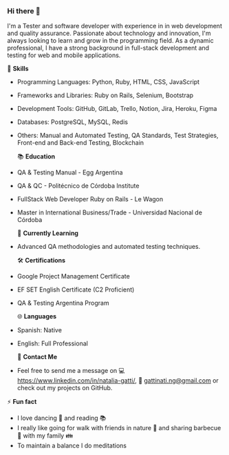 ### Hi there 👋


I'm a Tester and software developer with experience in in web development and quality assurance. Passionate about technology and innovation, I'm always looking to learn and grow in the programming field. As a dynamic professional, I have a strong background in full-stack development and testing for web and mobile applications. 
<!--
- Languages and Tools:
![image](https://user-images.githubusercontent.com/65079282/112249054-d8991b00-8c35-11eb-9a57-045382091599.png)
![image](https://user-images.githubusercontent.com/65079282/112249073-e189ec80-8c35-11eb-9a5e-e729f8e66225.png)
![image](https://user-images.githubusercontent.com/65079282/112249087-e9499100-8c35-11eb-8f7c-bf43eb800a43.png)
![image](https://user-images.githubusercontent.com/65079282/112249098-ee0e4500-8c35-11eb-9d10-3bc7ece6d914.png)
![image](https://user-images.githubusercontent.com/65079282/112249114-f5355300-8c35-11eb-82b1-b618b611d322.png)
![image](https://user-images.githubusercontent.com/65079282/112249126-fa929d80-8c35-11eb-8bcb-5a046138728f.png)
![image](https://user-images.githubusercontent.com/65079282/112249177-139b4e80-8c36-11eb-98cc-23adbf78a5d1.png)
![image](https://user-images.githubusercontent.com/65079282/112249354-6117bb80-8c36-11eb-91f2-b2f45f169787.png)
-->
  🚀 **Skills**
- Programming Languages: Python, Ruby, HTML, CSS, JavaScript
- Frameworks and Libraries: Ruby on Rails, Selenium, Bootstrap
- Development Tools: GitHub, GitLab, Trello, Notion, Jira, Heroku, Figma
- Databases: PostgreSQL, MySQL, Redis
- Others: Manual and Automated Testing, QA Standards, Test Strategies, Front-end and Back-end Testing, Blockchain

  📚 **Education**
- QA & Testing Manual - Egg Argentina
- QA & QC - Politécnico de Córdoba Institute
- FullStack Web Developer Ruby on Rails - Le Wagon
- Master in International Business/Trade - Universidad Nacional de Córdoba

  🌱 **Currently Learning**
- Advanced QA methodologies and automated testing techniques.

  🛠 **Certifications**
- Google Project Management Certificate
- EF SET English Certificate (C2 Proficient)
- QA & Testing Argentina Program

  🌐 **Languages**
- Spanish: Native
- English: Full Professional

  💬 **Contact Me**
- Feel free to send me a message on :computer: https://www.linkedin.com/in/natalia-gatti/, :e-mail: gattinati.ng@gmail.com or check out my projects on GitHub.

 ⚡ **Fun fact** 
- I love dancing :dancer: and reading :books:
- I really like going for walk with friends in nature :runner: and sharing barbecue :meat_on_bone: with my family :family:
- To maintain a balance I do meditations

